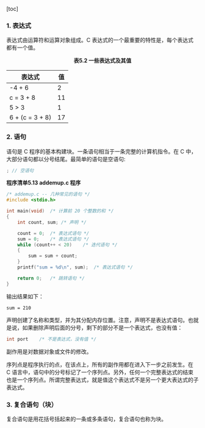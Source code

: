 [toc]

### 1. 表达式

表达式由运算符和运算对象组成。C 表达式的一个最重要的特性是，每个表达式都有一个值。

<center><b>表5.2 一些表达式及其值</b></center>

| 表达式          | 值   |
| --------------- | ---- |
| -4 + 6          | 2    |
| c = 3 + 8       | 11   |
| 5 > 3           | 1    |
| 6 + (c = 3 + 8) | 17   |

### 2. 语句

语句是 C 程序的基本构建块。一条语句相当于一条完整的计算机指令。在 C 中，大部分语句都以分号结尾。最简单的语句是空语句:

```c
; // 空语句
```

**程序清单5.13 addemup.c 程序**

```c
/* addemup.c -- 几种常见的语句 */
#include <stdio.h>

int main(void)	/* 计算前 20 个整数的和 */
{
	int count, sum;	/* 声明 */

	count = 0;	/* 表达式语句 */
	sum = 0;	/* 表达式语句 */
	while (count++ < 20)	/* 迭代语句 */
	{
		sum = sum + count;
	}
	printf("sum = %d\n", sum);	/* 表达式语句 */

	return 0;	/* 跳转语句 */
}
```

输出结果如下：

```console
sum = 210
```

声明创建了名称和类型，并为其分配内存位置。注意，声明不是表达式语句。也就是说，如果删除声明后面的分号，剩下的部分不是一个表达式，也没有值：

```c
int port	/* 不是表达式，没有值 */
```

副作用是对数据对象或文件的修改。

序列点是程序执行的点，在该点上，所有的副作用都在进入下一步之前发生。在 C 语言中，语句中的分号标记了一个序列点。另外，任何一个完整表达式的结束也是一个序列点。所谓完整表达式，就是值这个表达式不是另一个更大表达式的子表达式。

### 3. 复合语句（块）

复合语句是用花括号括起来的一条或多条语句，复合语句也称为块。

